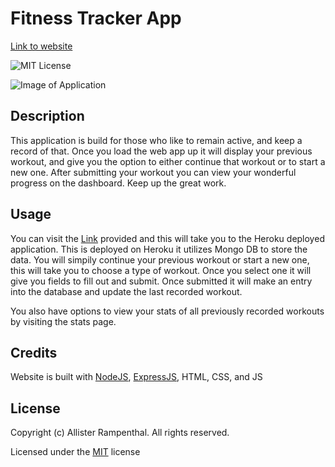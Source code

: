 # Fitness Tracker App

[Link to website](https://allister-fitness-tracker.herokuapp.com/)

![MIT License](https://img.shields.io/badge/License-MIT-green)

![Image of Application](./img/burger-landing.PNG)

## Description 

This application is build for those who like to remain active, and keep a record of that. Once you load the web app up it will display your previous workout, and give you the option to either continue that workout or to start a new one. After submitting your workout you can view your wonderful progress on the dashboard. Keep up the great work.

## Usage

You can visit the [Link](https://allister-fitness-tracker.herokuapp.com/) provided and this will take you to the Heroku deployed application. This is deployed on Heroku it utilizes Mongo DB to store the data. You will simpily continue your previous workout or start a new one, this will take you to choose a type of workout. Once you select one it will give you fields to fill out and submit. Once submitted it will make an entry into the database and update the last recorded workout.

You also have options to view your stats of all previously recorded workouts by visiting the stats page.

## Credits

Website is built with [NodeJS](https://nodejs.org/en/), [ExpressJS](https://expressjs.com/), HTML, CSS, and JS

## License

Copyright (c) Allister Rampenthal. All rights reserved.

Licensed under the [MIT](https://choosealicense.com/licenses/mit/) license
